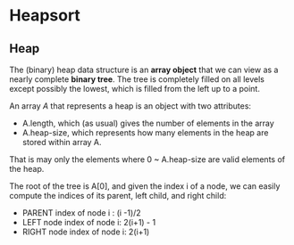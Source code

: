 # Heapsort

## Heap

The \(binary\) heap data structure is an **array object** that we can view as a nearly complete **binary tree**. The tree is completely filled on all levels except possibly the lowest, which is filled from the left up to a point.

An array _A_ that represents a heap is an object with two attributes:

* A.length, which \(as usual\) gives the number of elements in the array
* A.heap-size, which represents how many elements in the heap are stored within array A.

That is may only the elements where 0 ~ A.heap-size are valid elements of the heap.

The root of the tree is A\[0\], and given the index i of a node, we can easily compute the indices of its parent, left child, and right child:

* PARENT index of node i : \(i -1\)/2
* LEFT node index of node i: 2\(i+1\) - 1
* RIGHT node index of node i: 2\(i+1\)



